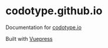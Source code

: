 # codotype.github.io

Documentation for [codotype.io](http://codotype.io)

Built with [Vuepress](https://vuepress.vuejs.org)

